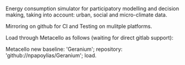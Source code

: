 Energy consumption simulator for participatory modelling and decision making, 
taking into account: urban, social and micro-climate data.

Mirroring on github for CI and Testing on mulitple platforms.

Load through Metacello as follows (waiting for direct gitlab support):

Metacello new
  baseline: 'Geranium';
  repository: 'github://npapoylias/Geranium';
  load.